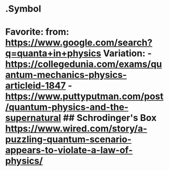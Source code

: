 # .Symbol
# Favorite: from: https://www.google.com/search?q=quanta+in+physics Variation: - https://collegedunia.com/exams/quantum-mechanics-physics-articleid-1847 - https://www.puttyputman.com/post/quantum-physics-and-the-supernatural ## Schrodinger's Box https://www.wired.com/story/a-puzzling-quantum-scenario-appears-to-violate-a-law-of-physics/
